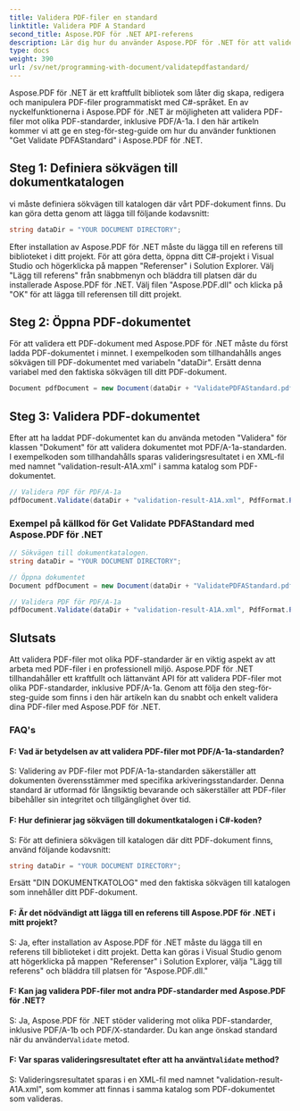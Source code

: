```yaml
---
title: Validera PDF-filer en standard
linktitle: Validera PDF A Standard
second_title: Aspose.PDF för .NET API-referens
description: Lär dig hur du använder Aspose.PDF för .NET för att validera PDF-filer för PDFAStandard med denna steg-för-steg-guide.
type: docs
weight: 390
url: /sv/net/programming-with-document/validatepdfastandard/
---
```

Aspose.PDF för .NET är ett kraftfullt bibliotek som låter dig skapa, redigera och manipulera PDF-filer programmatiskt med C#-språket. En av nyckelfunktionerna i Aspose.PDF för .NET är möjligheten att validera PDF-filer mot olika PDF-standarder, inklusive PDF/A-1a. I den här artikeln kommer vi att ge en steg-för-steg-guide om hur du använder funktionen "Get Validate PDFAStandard" i Aspose.PDF för .NET. 

## Steg 1: Definiera sökvägen till dokumentkatalogen

vi måste definiera sökvägen till katalogen där vårt PDF-dokument finns. Du kan göra detta genom att lägga till följande kodavsnitt:

```csharp
string dataDir = "YOUR DOCUMENT DIRECTORY";
```
Efter installation av Aspose.PDF för .NET måste du lägga till en referens till biblioteket i ditt projekt. För att göra detta, öppna ditt C#-projekt i Visual Studio och högerklicka på mappen "Referenser" i Solution Explorer. Välj "Lägg till referens" från snabbmenyn och bläddra till platsen där du installerade Aspose.PDF för .NET. Välj filen "Aspose.PDF.dll" och klicka på "OK" för att lägga till referensen till ditt projekt.

## Steg 2: Öppna PDF-dokumentet

För att validera ett PDF-dokument med Aspose.PDF för .NET måste du först ladda PDF-dokumentet i minnet. I exempelkoden som tillhandahålls anges sökvägen till PDF-dokumentet med variabeln "dataDir". Ersätt denna variabel med den faktiska sökvägen till ditt PDF-dokument.

```csharp
Document pdfDocument = new Document(dataDir + "ValidatePDFAStandard.pdf");
```

## Steg 3: Validera PDF-dokumentet

Efter att ha laddat PDF-dokumentet kan du använda metoden "Validera" för klassen "Dokument" för att validera dokumentet mot PDF/A-1a-standarden. I exempelkoden som tillhandahålls sparas valideringsresultatet i en XML-fil med namnet "validation-result-A1A.xml" i samma katalog som PDF-dokumentet.

```csharp
// Validera PDF för PDF/A-1a
pdfDocument.Validate(dataDir + "validation-result-A1A.xml", PdfFormat.PDF_A_1A);
```

### Exempel på källkod för Get Validate PDFAStandard med Aspose.PDF för .NET

```csharp
// Sökvägen till dokumentkatalogen.
string dataDir = "YOUR DOCUMENT DIRECTORY";

// Öppna dokumentet
Document pdfDocument = new Document(dataDir + "ValidatePDFAStandard.pdf");

// Validera PDF för PDF/A-1a
pdfDocument.Validate(dataDir + "validation-result-A1A.xml", PdfFormat.PDF_A_1A);
```

## Slutsats

Att validera PDF-filer mot olika PDF-standarder är en viktig aspekt av att arbeta med PDF-filer i en professionell miljö. Aspose.PDF för .NET tillhandahåller ett kraftfullt och lättanvänt API för att validera PDF-filer mot olika PDF-standarder, inklusive PDF/A-1a. Genom att följa den steg-för-steg-guide som finns i den här artikeln kan du snabbt och enkelt validera dina PDF-filer med Aspose.PDF för .NET.

### FAQ's

#### F: Vad är betydelsen av att validera PDF-filer mot PDF/A-1a-standarden?

S: Validering av PDF-filer mot PDF/A-1a-standarden säkerställer att dokumenten överensstämmer med specifika arkiveringsstandarder. Denna standard är utformad för långsiktig bevarande och säkerställer att PDF-filer bibehåller sin integritet och tillgänglighet över tid.

#### F: Hur definierar jag sökvägen till dokumentkatalogen i C#-koden?

S: För att definiera sökvägen till katalogen där ditt PDF-dokument finns, använd följande kodavsnitt:

```csharp
string dataDir = "YOUR DOCUMENT DIRECTORY";
```

Ersätt "DIN DOKUMENTKATOLOG" med den faktiska sökvägen till katalogen som innehåller ditt PDF-dokument.

#### F: Är det nödvändigt att lägga till en referens till Aspose.PDF för .NET i mitt projekt?

S: Ja, efter installation av Aspose.PDF för .NET måste du lägga till en referens till biblioteket i ditt projekt. Detta kan göras i Visual Studio genom att högerklicka på mappen "Referenser" i Solution Explorer, välja "Lägg till referens" och bläddra till platsen för "Aspose.PDF.dll."

#### F: Kan jag validera PDF-filer mot andra PDF-standarder med Aspose.PDF för .NET?

 S: Ja, Aspose.PDF för .NET stöder validering mot olika PDF-standarder, inklusive PDF/A-1b och PDF/X-standarder. Du kan ange önskad standard när du använder`Validate` metod.

####  F: Var sparas valideringsresultatet efter att ha använt`Validate` method?

S: Valideringsresultatet sparas i en XML-fil med namnet "validation-result-A1A.xml", som kommer att finnas i samma katalog som PDF-dokumentet som valideras.